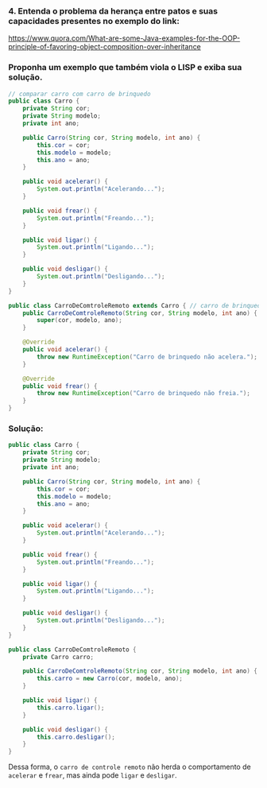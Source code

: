### 4. Entenda o problema da herança entre patos e suas capacidades presentes no exemplo do link:

https://www.quora.com/What-are-some-Java-examples-for-the-OOP-principle-of-favoring-object-composition-over-inheritance

### Proponha um exemplo que também viola o LISP e exiba sua solução.

```java
// comparar carro com carro de brinquedo
public class Carro {
    private String cor;
    private String modelo;
    private int ano;

    public Carro(String cor, String modelo, int ano) {
        this.cor = cor;
        this.modelo = modelo;
        this.ano = ano;
    }

    public void acelerar() {
        System.out.println("Acelerando...");
    }

    public void frear() {
        System.out.println("Freando...");
    }

    public void ligar() {
        System.out.println("Ligando...");
    }

    public void desligar() {
        System.out.println("Desligando...");
    }
}

public class CarroDeComtroleRemoto extends Carro { // carro de brinquedo
    public CarroDeComtroleRemoto(String cor, String modelo, int ano) {
        super(cor, modelo, ano);
    }

    @Override
    public void acelerar() {
        throw new RuntimeException("Carro de brinquedo não acelera.");
    }

    @Override
    public void frear() {
        throw new RuntimeException("Carro de brinquedo não freia.");
    }
}
```

### Solução:

```java
public class Carro {
    private String cor;
    private String modelo;
    private int ano;

    public Carro(String cor, String modelo, int ano) {
        this.cor = cor;
        this.modelo = modelo;
        this.ano = ano;
    }

    public void acelerar() {
        System.out.println("Acelerando...");
    }

    public void frear() {
        System.out.println("Freando...");
    }

    public void ligar() {
        System.out.println("Ligando...");
    }

    public void desligar() {
        System.out.println("Desligando...");
    }
}

public class CarroDeComtroleRemoto {
    private Carro carro;

    public CarroDeComtroleRemoto(String cor, String modelo, int ano) {
        this.carro = new Carro(cor, modelo, ano);
    }

    public void ligar() {
        this.carro.ligar();
    }

    public void desligar() {
        this.carro.desligar();
    }
}
```

Dessa forma, o `carro de controle remoto` não herda o comportamento de `acelerar` e `frear`, mas ainda pode `ligar` e `desligar`.